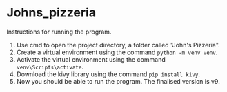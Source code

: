 # Johns_pizzeria

Instructions for running the program.

1. Use cmd to open the project directory, a folder called "John's Pizzeria".
2. Create a virtual environment using the command `python -m venv venv`.
3. Activate the virtual environment using the command `venv\Scripts\activate`.
4. Download the kivy library using the command `pip install kivy`.
5. Now you should be able to run the program. The finalised version is v9.
